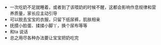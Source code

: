 - 一次吃奶不足就睡着，或者到了该喂奶的时候不醒，这都会影响作息规律和营养质量，家长应主动引导
- 可以脱去宝宝的衣服，只留下纸尿裤，肌肤相亲
- 抚摸小脸蛋、揉揉小脚丫，换个尿布等等
- 和ta 说话
- 总之用尽各种办法要让宝宝把奶吃完